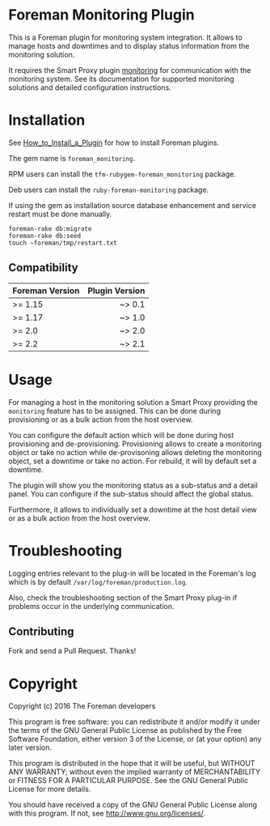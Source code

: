 # Foreman Monitoring Plugin

This is a Foreman plugin for monitoring system integration.
It allows to manage hosts and downtimes and to display status
information from the monitoring solution.

It requires the Smart Proxy plugin [monitoring](https://github.com/theforeman/smart_proxy_monitoring)
for communication with the monitoring system. See its documentation
for supported monitoring solutions and detailed configuration instructions.

# Installation

See [How_to_Install_a_Plugin](http://projects.theforeman.org/projects/foreman/wiki/How_to_Install_a_Plugin)
for how to install Foreman plugins.

The gem name is `foreman_monitoring`.

RPM users can install the `tfm-rubygem-foreman_monitoring` package.

Deb users can install the `ruby-foreman-monitoring` package.

If using the gem as installation source database enhancement and service restart must
be done manually.

```
foreman-rake db:migrate
foreman-rake db:seed
touch ~foreman/tmp/restart.txt
```

## Compatibility

| Foreman Version | Plugin Version |
| --------------- | --------------:|
| >= 1.15         | ~> 0.1         |
| >= 1.17         | ~> 1.0         |
| >= 2.0          | ~> 2.0         |
| >= 2.2          | ~> 2.1         |

# Usage

For managing a host in the monitoring solution a Smart Proxy providing
the `monitoring` feature has to be assigned. This can be done during
provisioning or as a bulk action from the host overview.

You can configure the default action which will be done during host
provisioning and de-provisioning. Provisioning allows to create a monitoring
object or take no action while de-provisoning allows deleting the monitoring
object, set a downtime or take no action. For rebuild, it will by default
set a downtime.

The plugin will show you the monitoring status as a sub-status and a detail
panel. You can configure if the sub-status should affect the global status.

Furthermore, it allows to individually set a downtime at the host detail view
or as a bulk action from the host overview.

# Troubleshooting

Logging entries relevant to the plug-in will be located in the Foreman's log
which is by default `/var/log/foreman/production.log`.

Also, check the troubleshooting section of the Smart Proxy plug-in if problems
occur in the underlying communication.

## Contributing

Fork and send a Pull Request. Thanks!

# Copyright
Copyright (c) 2016 The Foreman developers

This program is free software: you can redistribute it and/or modify
it under the terms of the GNU General Public License as published by
the Free Software Foundation, either version 3 of the License, or
(at your option) any later version.

This program is distributed in the hope that it will be useful,
but WITHOUT ANY WARRANTY; without even the implied warranty of
MERCHANTABILITY or FITNESS FOR A PARTICULAR PURPOSE.  See the
GNU General Public License for more details.

You should have received a copy of the GNU General Public License
along with this program.  If not, see <http://www.gnu.org/licenses/>.
